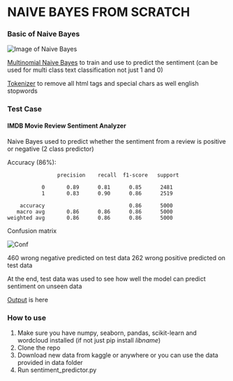 # NAIVE BAYES FROM SCRATCH

### Basic of Naive Bayes

![Image of Naive Bayes](https://miro.medium.com/max/792/1*9lA2z-Yz254sXCyHqYMoeQ.png)

[Multinomial Naive Bayes](https://github.com/fadilparves/naive_bayes_sentiment/blob/master/naive_bayes.py) to train and use to predict the sentiment (can be used for multi class text classification not just 1 and 0)

[Tokenizer](https://github.com/fadilparves/naive_bayes_sentiment/blob/master/tokenizer.py) to remove all html tags and special chars as well english stopwords

### Test Case

#### IMDB Movie Review Sentiment Analyzer

Naive Bayes used to predict whether the sentiment from a review is positive or negative (2 class predictor)

Accuracy (86%):

```
                precision    recall  f1-score   support

           0       0.89      0.81      0.85      2481
           1       0.83      0.90      0.86      2519

    accuracy                           0.86      5000
   macro avg       0.86      0.86      0.86      5000
weighted avg       0.86      0.86      0.86      5000
```

Confusion matrix

![Conf](https://github.com/fadilparves/naive_bayes_sentiment/blob/master/output/confusion_matrix.png)

460 wrong negative predicted on test data
262 wrong positive predicted on test data

At the end, test data was used to see how well the model can predict sentiment on unseen data

[Output](https://raw.githubusercontent.com/fadilparves/naive_bayes_sentiment/master/output/test_data_with_sentiment.csv) is here

### How to use

1. Make sure you have numpy, seaborn, pandas, scikit-learn and wordcloud installed (if not just pip install _libname_)
2. Clone the repo
3. Download new data from kaggle or anywhere or you can use the data provided in data folder
4. Run sentiment_predictor.py
